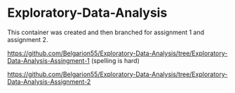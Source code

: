 # Exploratory-Data-Analysis

This container was created and then branched for assignment 1 and assignment 2. 

https://github.com/Belgarion55/Exploratory-Data-Analysis/tree/Exploratory-Data-Analysis-Assingment-1
(spelling is hard)

https://github.com/Belgarion55/Exploratory-Data-Analysis/tree/Exploratory-Data-Analysis-Assignment-2
